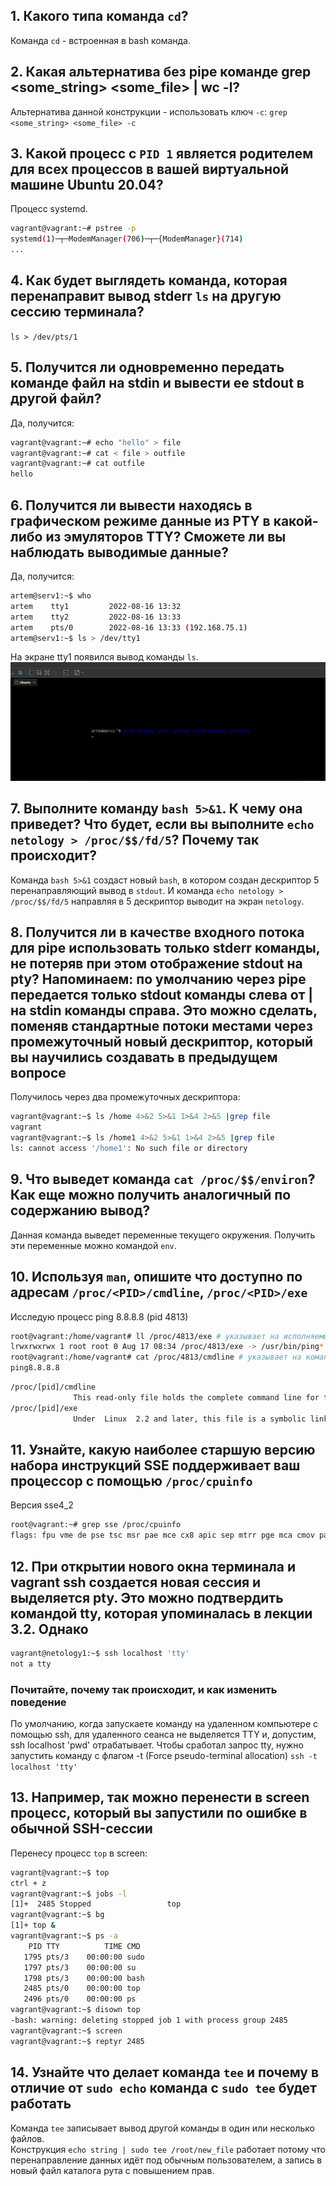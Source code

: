 ## 1. Какого типа команда `cd`?

Команда `cd` - встроенная в bash команда.

## 2. Какая альтернатива без pipe команде grep <some_string> <some_file> | wc -l?

Альтернатива данной конструкции - использовать ключ `-с`:
`grep <some_string> <some_file> -c`

## 3. Какой процесс с `PID 1` является родителем для всех процессов в вашей виртуальной машине Ubuntu 20.04?

Процесс systemd.

```bash
vagrant@vagrant:~# pstree -p
systemd(1)─┬─ModemManager(706)─┬─{ModemManager}(714)
...
```

## 4. Как будет выглядеть команда, которая перенаправит вывод stderr `ls` на другую сессию терминала?

`ls > /dev/pts/1`

## 5. Получится ли одновременно передать команде файл на stdin и вывести ее stdout в другой файл?

Да, получится:

```bash
vagrant@vagrant:~# echo "hello" > file
vagrant@vagrant:~# cat < file > outfile
vagrant@vagrant:~# cat outfile
hello
```

## 6. Получится ли вывести находясь в графическом режиме данные из PTY в какой-либо из эмуляторов TTY? Сможете ли вы наблюдать выводимые данные?

Да, получится:

```bash
artem@serv1:~$ who
artem    tty1         2022-08-16 13:32
artem    tty2         2022-08-16 13:33
artem    pts/0        2022-08-16 13:33 (192.168.75.1)
artem@serv1:~$ ls > /dev/tty1
```

На экране tty1 появился вывод команды `ls`.
![img.png](img/tty1.png)

## 7. Выполните команду `bash 5>&1`. К чему она приведет? Что будет, если вы выполните `echo netology > /proc/$$/fd/5`? Почему так происходит?

Команда `bash 5>&1` создаст новый `bash`, в котором создан дескриптор 5 перенаправляющий вывод в `stdout`. И команда `echo netology > /proc/$$/fd/5` направляя в 5 дескриптор выводит на экран `netology`.

## 8. Получится ли в качестве входного потока для pipe использовать только stderr команды, не потеряв при этом отображение stdout на pty? Напоминаем: по умолчанию через pipe передается только stdout команды слева от | на stdin команды справа. Это можно сделать, поменяв стандартные потоки местами через промежуточный новый дескриптор, который вы научились создавать в предыдущем вопросе

Получилось через два промежуточных дескриптора:

```bash
vagrant@vagrant:~$ ls /home 4>&2 5>&1 1>&4 2>&5 |grep file
vagrant
vagrant@vagrant:~$ ls /home1 4>&2 5>&1 1>&4 2>&5 |grep file
ls: cannot access '/home1': No such file or directory
```

## 9. Что выведет команда `cat /proc/$$/environ`? Как еще можно получить аналогичный по содержанию вывод?

Данная команда выведет переменные текущего окружения. Получить эти переменные можно командой `env`.

## 10. Используя `man`, опишите что доступно по адресам `/proc/<PID>/cmdline`, `/proc/<PID>/exe`

Исследую процесс ping 8.8.8.8 (pid 4813)

```bash
root@vagrant:/home/vagrant# ll /proc/4813/exe # указывает на исполняемый бинарник
lrwxrwxrwx 1 root root 0 Aug 17 08:34 /proc/4813/exe -> /usr/bin/ping*
root@vagrant:/home/vagrant# cat /proc/4813/cmdline # указывает на командную строку
ping8.8.8.8
```

```bash
/proc/[pid]/cmdline
              This read-only file holds the complete command line for the process,  unless the process is a zombie.
/proc/[pid]/exe
              Under  Linux  2.2 and later, this file is a symbolic link containing the actual pathname of the executed command.
```

## 11. Узнайте, какую наиболее старшую версию набора инструкций SSE поддерживает ваш процессор с помощью `/proc/cpuinfo`

Версия sse4_2

```bash
root@vagrant:~# grep sse /proc/cpuinfo
flags: fpu vme de pse tsc msr pae mce cx8 apic sep mtrr pge mca cmov pat pse36 clflush mmx fxsr sse sse2 ht syscall nx rdtscp lm constant_tsc rep_good nopl xtopology nonstop_tsc cpuid tsc_known_freq pni pclmulqdq ssse3 cx16 pcid sse4_1 sse4_2 x2apic movbe popcnt aes xsave avx rdrand hypervisor lahf_lm abm 3dnowprefetch invpcid_single fsgsbase avx2 invpcid rdseed clflushopt md_clear flush_l1d arch_capabilities
```

## 12. При открытии нового окна терминала и vagrant ssh создается новая сессия и выделяется pty. Это можно подтвердить командой tty, которая упоминалась в лекции 3.2. Однако

```bash
vagrant@netology1:~$ ssh localhost 'tty'
not a tty
```

### Почитайте, почему так происходит, и как изменить поведение

По умолчанию, когда запускаете команду на удаленном компьютере с помощью ssh, для удаленного сеанса не выделяется TTY и, допустим,  ssh localhost 'pwd' отрабатывает.
Чтобы сработал запрос tty, нужно запустить команду с флагом -t (Force pseudo-terminal allocation)
`ssh -t localhost 'tty'`

## 13. Например, так можно перенести в screen процесс, который вы запустили по ошибке в обычной SSH-сессии

Перенесу процесс `top` в screen:

```bash
vagrant@vagrant:~$ top
ctrl + z
vagrant@vagrant:~$ jobs -l
[1]+  2485 Stopped                 top
vagrant@vagrant:~$ bg
[1]+ top &
vagrant@vagrant:~$ ps -a
    PID TTY          TIME CMD
   1795 pts/3    00:00:00 sudo
   1797 pts/3    00:00:00 su
   1798 pts/3    00:00:00 bash
   2485 pts/0    00:00:00 top
   2496 pts/0    00:00:00 ps
vagrant@vagrant:~$ disown top
-bash: warning: deleting stopped job 1 with process group 2485
vagrant@vagrant:~$ screen
vagrant@vagrant:~$ reptyr 2485
```

## 14. Узнайте что делает команда `tee` и почему в отличие от `sudo echo` команда с `sudo tee` будет работать

Команда `tee` записывает вывод другой команды в один или несколько файлов.  
Конструкция `echo string | sudo tee /root/new_file` работает потому что перенаправление данных идёт под обычным пользователем, а запись в новый файл каталога рута с повышением прав.
